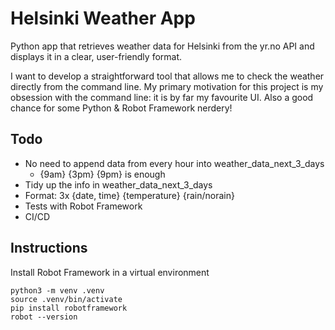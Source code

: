 # Helsinki Weather App

Python app that retrieves weather data for Helsinki from the yr.no API and displays it in a clear, user-friendly format.

I want to develop a straightforward tool that allows me to check the weather directly from the command line. 
My primary motivation for this project is my obsession with the command line: it is by far my favourite UI. 
Also a good chance for some Python & Robot Framework nerdery!

## Todo

- No need to append data from every hour into weather_data_next_3_days
  - {9am} {3pm} {9pm} is enough
- Tidy up the info in weather_data_next_3_days
- Format: 3x {date, time} {temperature} {rain/norain}
- Tests with Robot Framework
- CI/CD

## Instructions

Install Robot Framework in a virtual environment

```
python3 -m venv .venv
source .venv/bin/activate
pip install robotframework
robot --version
```